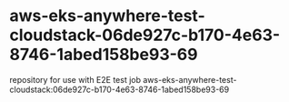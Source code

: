 # aws-eks-anywhere-test-cloudstack-06de927c-b170-4e63-8746-1abed158be93-69
repository for use with E2E test job aws-eks-anywhere-test-cloudstack:06de927c-b170-4e63-8746-1abed158be93-69
